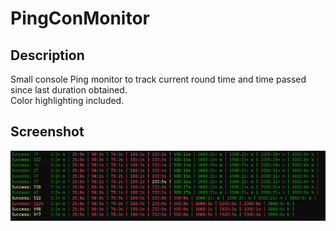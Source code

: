 # PingConMonitor
## Description
Small console Ping monitor to track current round time and time passed since last duration obtained.  
Color highlighting included.
## Screenshot
![Application screenshot](./PingConMonitor/Extras/PingConMonitor.png)
